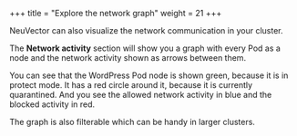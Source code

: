 +++
title = "Explore the network graph"
weight = 21
+++

NeuVector can also visualize the network communication in your cluster.

The **Network activity** section will show you a graph with every Pod as a node and the network activity shown as arrows between them.

You can see that the WordPress Pod node is shown green, because it is in protect mode. It has a red circle around it, because it is currently quarantined. And you see the allowed network activity in blue and the blocked activity in red.

The graph is also filterable which can be handy in larger clusters.
